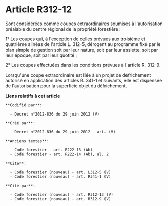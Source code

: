 # Article R312-12

Sont considérées comme coupes extraordinaires soumises à l'autorisation préalable du centre régional de la propriété
forestière :

1° Les coupes qui, à l'exception de celles prévues aux troisième et quatrième alinéas de l'article L. 312-5, dérogent au
programme fixé par le plan simple de gestion soit par leur nature, soit par leur assiette, soit par leur époque, soit par
leur quotité ;

2° Les coupes effectuées dans les conditions prévues à l'article R. 312-9.

Lorsqu'une coupe extraordinaire est liée à un projet de défrichement autorisé en application des articles R. 341-1 et
suivants, elle est dispensée de l'autorisation pour la superficie objet du défrichement.

**Liens relatifs à cet article**

	**Codifié par**:

	  - Décret n°2012-836 du 29 juin 2012 (V)

	**Créé par**:

	  - Décret n°2012-836 du 29 juin 2012 - art. (V)

	**Anciens textes**:

	  - Code forestier - art. R222-13 (Ab)
	  - Code forestier - art. R222-14 (Ab), al. 2

	**Cite**:

	  - Code forestier (nouveau) - art. L312-5 (V)
	  - Code forestier (nouveau) - art. R341-1 (V)

	**Cité par**:

	  - Code forestier (nouveau) - art. R312-13 (V)
	  - Code forestier (nouveau) - art. R312-9 (V)

